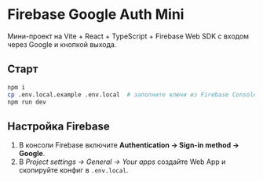 # Firebase Google Auth Mini

Мини-проект на Vite + React + TypeScript + Firebase Web SDK с входом через Google и кнопкой выхода.

## Старт

```bash
npm i
cp .env.local.example .env.local  # заполните ключи из Firebase Console
npm run dev
```

## Настройка Firebase

1. В консоли Firebase включите **Authentication → Sign-in method → Google**.
2. В _Project settings → General → Your apps_ создайте Web App и скопируйте конфиг в `.env.local`.
